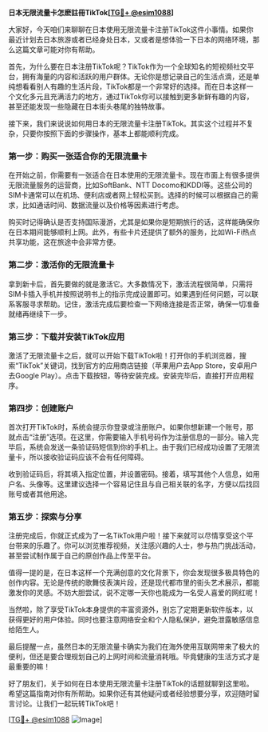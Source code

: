 **日本无限流量卡怎麽註冊TikTok[[TG💪+ @esim1088](https://t.me/s/esim1088)]**

大家好，今天咱们来聊聊在日本使用无限流量卡注册TikTok这件小事情。如果你最近计划去日本旅游或者已经身处日本，又或者是想体验一下日本的网络环境，那么这篇文章可能对你有帮助。

首先，为什么要在日本注册TikTok呢？TikTok作为一个全球知名的短视频社交平台，拥有海量的内容和活跃的用户群体。无论你是想记录自己的生活点滴，还是单纯想看看别人有趣的生活片段，TikTok都是一个非常好的选择。而在日本这样一个文化多元且充满活力的地方，通过TikTok你可以接触到更多新鲜有趣的内容，甚至还能发现一些隐藏在日本街头巷尾的独特故事。

接下来，我们来说说如何用日本的无限流量卡注册TikTok。其实这个过程并不复杂，只要你按照下面的步骤操作，基本上都能顺利完成。

### 第一步：购买一张适合你的无限流量卡

在开始之前，你需要有一张适合在日本使用的无限流量卡。现在市面上有很多提供无限流量服务的运营商，比如SoftBank、NTT Docomo和KDDI等。这些公司的SIM卡通常可以在机场、便利店或者网上轻松买到。选择的时候可以根据自己的需求，比如通话时间、数据流量以及价格等因素进行考虑。

购买时记得确认是否支持国际漫游，尤其是如果你是短期旅行的话，这样能确保你在日本期间能够顺利上网。此外，有些卡片还提供了额外的服务，比如Wi-Fi热点共享功能，这在旅途中会非常方便。

### 第二步：激活你的无限流量卡

拿到新卡后，首先要做的就是激活它。大多数情况下，激活流程很简单，只需将SIM卡插入手机并按照说明书上的指示完成设置即可。如果遇到任何问题，可以联系客服寻求帮助。记住，激活完成后要检查一下网络连接是否正常，确保一切准备就绪再继续下一步。

### 第三步：下载并安装TikTok应用

激活了无限流量卡之后，就可以开始下载TikTok啦！打开你的手机浏览器，搜索“TikTok”关键词，找到官方的应用商店链接（苹果用户去App Store，安卓用户去Google Play）。点击下载按钮，等待安装完成。安装完毕后，直接打开应用程序。

### 第四步：创建账户

首次打开TikTok时，系统会提示你登录或注册账户。如果你想新建一个账号，那就点击“注册”选项。在这里，你需要输入手机号码作为注册信息的一部分。输入完毕后，系统会发送一条验证码短信到你的手机上。由于我们已经成功设置了无限流量卡，所以接收验证码应该不会有任何障碍。

收到验证码后，将其填入指定位置，并设置密码。接着，填写其他个人信息，如用户名、头像等。这里建议选择一个容易记住且与自己相关联的名字，方便以后找回账号或者其他用途。

### 第五步：探索与分享

注册完成后，你就正式成为了一名TikTok用户啦！接下来就可以尽情享受这个平台带来的乐趣了。你可以浏览推荐视频，关注感兴趣的人士，参与热门挑战活动，甚至尝试制作属于自己的原创作品上传至平台。

值得一提的是，在日本这样一个充满创意的文化背景下，你会发现很多极具特色的创作内容。无论是传统的歌舞伎表演片段，还是现代都市里的街头艺术展示，都能激发你的灵感。不妨大胆尝试，说不定哪一天你也能成为一名受人喜爱的网红呢！

当然啦，除了享受TikTok本身提供的丰富资源外，别忘了定期更新软件版本，以获得更好的用户体验。同时也要注意网络安全和个人隐私保护，避免泄露敏感信息给陌生人。

最后提醒一点，虽然日本的无限流量卡确实为我们在海外使用互联网带来了极大的便利，但还是要合理规划自己的上网时间和流量消耗哦。毕竟健康的生活方式才是最重要的嘛！

好了朋友们，关于如何在日本使用无限流量卡注册TikTok的话题就聊到这里啦。希望这篇指南对你有所帮助。如果你还有其他疑问或者经验想要分享，欢迎随时留言讨论。让我们一起玩转TikTok吧！

[[TG💪+ @esim1088](https://t.me/s/esim1088) ![Image](https://i.postimg.cc/4NQfJmqS/Snipaste-2025-05-13-00-14-12.png)]